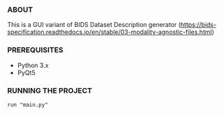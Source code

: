 ### ABOUT
This is a GUI variant of BIDS Dataset Description generator
(https://bids-specification.readthedocs.io/en/stable/03-modality-agnostic-files.html)


### PREREQUISITES
- Python 3.x
- PyQt5

### RUNNING THE PROJECT
    run "main.py"

